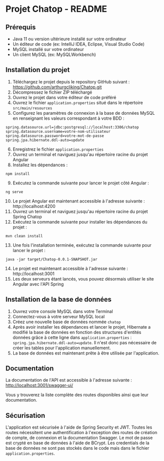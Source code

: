 # Projet Chatop - README

## Prérequis

* Java 11 ou version ultérieure installé sur votre ordinateur
* Un éditeur de code (ex: IntelliJ IDEA, Eclipse, Visual Studio Code)
* MySQL installé sur votre ordinateur
* Un client MySQL (ex: MySQLWorkbench)

## Installation du projet

1. Téléchargez le projet depuis le repository GitHub suivant : <https://github.com/arthurgcliking/Chatop.git>
2. Décompressez le fichier ZIP téléchargé
3. Ouvrez le projet dans votre éditeur de code préféré
4. Ouvrez le fichier `application.properties` situé dans le répertoire `src/main/resources`
5. Configurez les paramètres de connexion à la base de données MySQL en renseignant les valeurs correspondant à votre BDD :
```vbnet
spring.datasource.url=jdbc:postgresql://localhost:3306/chatop
spring.datasource.username=votre-nom-utilisateur
spring.datasource.password=votre-mot-de-passe
spring.jpa.hibernate.ddl-auto=update
```
6. Enregistrez le fichier `application.properties`
7. Ouvrez un terminal et naviguez jusqu'au répertoire racine du projet Angular
8. Installez les dépendances :
```
npm install
```
9. Exécutez la commande suivante pour lancer le projet côté Angular :
```
ng serve
```
10. Le projet Angular est maintenant accessible à l'adresse suivante : http://localhost:4200
11. Ouvrez un terminal et naviguez jusqu'au répertoire racine du projet Spring Chatop
12. Exécutez la commande suivante pour installer les dépendances du projet :
```
mvn clean install
```
13. Une fois l'installation terminée, exécutez la commande suivante pour lancer le projet :
```
java -jar target/Chatop-0.0.1-SNAPSHOT.jar
```
14. Le projet est maintenant accessible à l'adresse suivante : http://localhost:3001
15. Les deux serveurs étant lancés, vous pouvez désormais utiliser le site Angular avec l'API Spring



## Installation de la base de données

1. Ouvrez votre console MySQL dans votre Terminal
2. Connectez-vous à votre serveur MySQL local
3. Créez une nouvelle base de données nommée `chatop`
4. Après avoir installer les dépendances et lancer le projet, Hibernate a modifié la base de données en fonction des structures d'entités données grâce à cette ligne dans `application.properties` : `spring.jpa.hibernate.ddl-auto=update`. Il n'est donc pas nécessaire de créer les tables pour l'application manuellement.
5. La base de données est maintenant prête à être utilisée par l'application.

## Documentation

La documentation de l'API est accessible à l'adresse suivante : <http://localhost:3001/swagger-ui/>

Vous y trouverez la liste complète des routes disponibles ainsi que leur documentation.

## Sécurisation

L'application est sécurisée à l'aide de Spring Security et JWT. Toutes les routes nécessitent une authentification à l'exception des routes de création de compte, de connexion et la documentation Swagger. Le mot de passe est crypté en base de données à l'aide de BCrypt. Les credentials de la base de données ne sont pas stockés dans le code mais dans le fichier `application.properties`.
